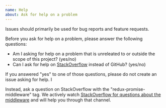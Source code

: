 ```yaml
---
name: Help
about: Ask for help on a problem
---
```

Issues should primarily be used for bug reports and feature requests.

Before you ask for help on a problem, please answer the following questions:

- Am I asking for help on a problem that is unreleated to or outside the scope of this project? (yes/no)
- Can I ask for help on [StackOverflow](https://stackoverflow.com/questions/tagged/redux-promise-middleware) instead of GitHub? (yes/no)

If you answered "yes" to one of those questions, please do not create an issue asking for help. I

Instead, ask a question on StackOverflow with the "redux-promise-middleware" tag. We actively watch [StackOverflow for questions about the middleware](https://stackoverflow.com/questions/tagged/redux-promise-middleware) and will help you through that channel.

